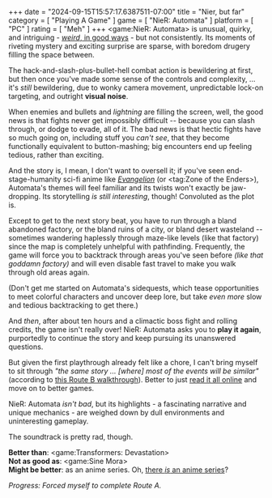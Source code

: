 +++
date = "2024-09-15T15:57:17.6387511-07:00"
title = "Nier, but far"
category = [ "Playing A Game" ]
game = [ "NieR: Automata" ]
platform = [ "PC" ]
rating = [ "Meh" ]
+++
<game:NieR: Automata> is unusual, quirky, and intriguing - [*weird*, in good ways]($SiteBaseURL$2021/05/11/from-zero-to-uh-hmm/) - but not consistently.  Its moments of riveting mystery and exciting surprise are sparse, with boredom drugery filling the space between.

The hack-and-slash-plus-bullet-hell combat action is bewildering at first, but then once you've made some sense of the controls and complexity, ... it's *still* bewildering, due to wonky camera movement, unpredictable lock-on targeting, and outright **visual noise**.

When enemies and bullets and *lightning* are filling the screen, well, the good news is that fights never get impossibly difficult -- because you can slash through, or dodge to evade, all of it.  The bad news is that hectic fights have so much going on, including stuff you *can't see*, that they become functionally equivalent to button-mashing; big encounters end up feeling tedious, rather than exciting.

And the story is, I mean, I don't want to oversell it; if you've seen end-stage-humanity sci-fi anime like *[Evangelion](https://www.imdb.com/title/tt0112159/)* (or <tag:Zone of the Enders>), Automata's themes will feel familiar and its twists won't exactly be jaw-dropping.  Its storytelling *is still interesting*, though!  Convoluted as the plot is.

Except to get to the next story beat, you have to run through a bland abandoned factory, or the bland ruins of a city, or bland desert wasteland -- sometimes wandering haplessly through maze-like levels (like that factory) since the map is completely unhelpful with pathfinding.  Frequently, the game will force you to backtrack through areas you've seen before *(like that goddamn factory)* and will even disable fast travel to make you walk through old areas again.

(Don't get me started on Automata's sidequests, which tease opportunities to meet colorful characters and uncover deep lore, but take *even more* slow and tedious backtracking to get there.)

And *then*, after about ten hours and a climactic boss fight and rolling credits, the game isn't really over!  NieR: Automata asks you to **play it again**, purportedly to continue the story and keep pursuing its unanswered questions.

But given the first playthrough already felt like a chore, I can't bring myself to sit through *"the same story ... [where] most of the events will be similar"* (according to [this Route B walkthrough](https://www.ign.com/wikis/nier-automata/Part_01_-_Prologue)).  Better to just [read it all online](https://twinfinite.net/features/nier-automata-story-and-all-endings-explained/) and move on to better games.

NieR: Automata *isn't bad*, but its highlights - a fascinating narrative and unique mechanics - are weighed down by dull environments and uninteresting gameplay.

The soundtrack is pretty rad, though.

**Better than**: <game:Transformers: Devastation>  
**Not as good as**: <game:Sine Mora>  
**Might be better**: as an anime series.  Oh, [there *is* an anime series](https://www.imdb.com/title/tt18311412/)?

*Progress: Forced myself to complete Route A.*
